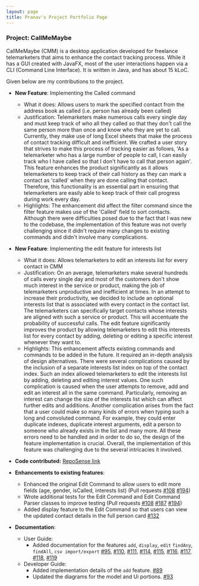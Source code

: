```yaml
---
layout: page
title: Pranav's Project Portfolio Page
---
```


### Project: CallMeMaybe

CallMeMaybe (CMM) is a desktop application developed for freelance telemarketers that aims to enhance the contact tracking process.
While it has a GUI created with JavaFX, most of the user interactions happen via a CLI (Command Line Interface). 
It is written in Java, and has about 15 kLoC.

Given below are my contributions to the project.

* **New Feature**: Implementing the Called command
  * What it does: Allows users to mark the specified contact from the address book as called (i.e. person has already been called)
  * Justification: Telemarketers make numerous calls every single day and must  keep track of who all they called so that they don't
    call the same person more than once and know who they are yet to call. Currently, they make use of long Excel sheets that make the process of contact
    tracking difficult and inefficient. We crafted a user story that strives to make this process of tracking easier as follows,
    'As a telemarketer who has a large number of people to call, I can easily track who I have called so that I don't have to call that person again'.
    This feature enhances the product significantly as it allows telemarketers to keep track of their call history as they can
    mark a contact as 'called' when they are done calling that contact. Therefore, this functionality is an essential part in ensuring
    that telemarketers are easily able to keep track of their call progress during work every day.
  * Highlights: The enhancement did affect the filter command since the filter feature makes use of the 'Called' field to sort contacts.
    Although there were difficulties posed due to the fact that I was new to the codebase, the implementation of this feature was not overly 
   challenging since it didn't require many changes to existing commands and didn't involve many complications.
  

* **New Feature**: Implementing the edit feature for interests list
    * What it does: Allows telemarketers to edit an interests list for every contact in CMM
    * Justification: On an average, telemarketers make several hundreds of calls every single day and most of the customers don't show much 
      interest in the service or product, making the job of telemarketers unproductive and inefficient at times. In an attempt to increase their
      productivity, we decided to include an optional interests list that is associated with every contact in the contact list. The telemarketers 
      can specifically target contacts whose interests are aligned with such a service or product. This will accentuate the probability of successful
      calls. The edit feature significantly improves the product by allowing telemarketers to edit this interests list for every 
      contact by adding, deleting or editing a specific interest whenever they want to.
    * Highlights: This enhancement affects existing commands and commands to be added in the future. It required an in-depth analysis of design 
      alternatives. There were several complications caused by the inclusion of a separate interests list index on top of the contact index.
      Such an index allowed telemarketers to edit the interests list by adding, deleting and editing interest values. One such complication is caused
      when the user attempts to remove, add and edit an interest all in the same command. Particularly, removing an interest can change the size of the
      interests list which can affect further edits and additions. Another complication arises from the fact that a user could make so many kinds of
      errors when typing such a long and convoluted command. For example, they could enter duplicate indexes, duplicate interest arguments, edit a person
      to someone who already exists in the list and many more. All these errors need to be handled and in order to do so, the design of the feature
      implementation is crucial. Overall, the implementation of this feature was challenging due to the several intricacies it involved.
    

* **Code contributed:** [RepoSense link](https://nus-cs2103-ay2122s1.github.io/tp-dashboard/?search=&sort=groupTitle&sortWithin=title&since=2021-09-17&timeframe=commit&mergegroup=&groupSelect=groupByRepos&breakdown=false&tabOpen=true&tabType=authorship&tabAuthor=pranav-ganesh&tabRepo=AY2122S1-CS2103T-T13-4%2Ftp%5Bmaster%5D&authorshipIsMergeGroup=false&authorshipFileTypes=docs~functional-code~test-code&authorshipIsBinaryFileTypeChecked=false)


* **Enhancements to existing features**:
    * Enhanced the original Edit Command to allow users to edit more fields (age, gender, isCalled, interests list)  (Pull requests [#108](https://github.com/AY2122S1-CS2103T-T13-4/tp/pull/108) [\#194](https://github.com/AY2122S1-CS2103T-T13-4/tp/pull/194))
    * Wrote additional tests for the Edit Command and Edit Command Parser classes to improve testing (Pull requests [#108](https://github.com/AY2122S1-CS2103T-T13-4/tp/pull/108/files) [#187](https://github.com/AY2122S1-CS2103T-T13-4/tp/pull/187) [#194](https://github.com/AY2122S1-CS2103T-T13-4/tp/pull/194))
    * Added display feature to the Edit Command so that users can view the updated contact details in the full person card [#132](https://github.com/AY2122S1-CS2103T-T13-4/tp/pull/132)


* **Documentation**:
    * User Guide:
        * Added documentation for the features `add`, `display`, `edit` `findAny`, `findAll`, `csv import/export`
          [\#95](https://github.com/AY2122S1-CS2103T-T13-4/tp/pull/95), [#110](https://github.com/AY2122S1-CS2103T-T13-4/tp/pull/110),
          [#111](https://github.com/AY2122S1-CS2103T-T13-4/tp/pull/111), [#114](https://github.com/AY2122S1-CS2103T-T13-4/tp/pull/114),
          [#115](https://github.com/AY2122S1-CS2103T-T13-4/tp/pull/115), [#116](https://github.com/AY2122S1-CS2103T-T13-4/tp/pull/116),
          [#117](https://github.com/AY2122S1-CS2103T-T13-4/tp/pull/117), [\#118](https://github.com/AY2122S1-CS2103T-T13-4/tp/pull/118),
          [#119](https://github.com/AY2122S1-CS2103T-T13-4/tp/pull/119/files)
    * Developer Guide:
        * Added implementation details of the `add` feature. [#89](https://github.com/AY2122S1-CS2103T-T13-4/tp/pull/89)
        * Updated the diagrams for the model and Ui portions. [#93](https://github.com/AY2122S1-CS2103T-T13-4/tp/pull/93)